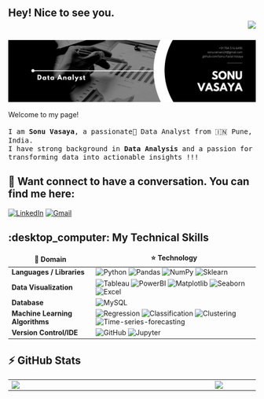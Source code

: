 ## Hey! Nice to see you. <div align = 'right'>![](https://komarev.com/ghpvc/?username=Sonu-Faizal-Vasaya&color=yellow)</div>

<img alt="Banner" src="https://raw.githubusercontent.com/Sonu-Faizal-Vasaya/Sonu-Faizal-Vasaya/main/Sonu%20Vasaya.png" data-canonical-src="https://raw.githubusercontent.com/Sonu-Faizal-Vasaya/Sonu-Faizal-Vasaya/main/Sonu%20Vasaya.png" style="max-width: 100%;"/>

<p>Welcome to my page!
<br />
<br />
	<samp>
	I am <b>Sonu Vasaya</b>, a passionate🥇 Data Analyst from 🇮🇳 Pune, India. <br />
	I have strong background in <b>Data Analysis</b> and a passion for transforming data into actionable insights !!!<p/>
		</samp>

## :eyes: Want connect to have a conversation. You can find me here:

[![LinkedIn](https://img.shields.io/badge/LinkedIn-0077B5?style=for-the-badge&logo=linkedin&logoColor=white)](https://www.linkedin.com/in/sonu-vasaya/) [![Gmail](https://img.shields.io/badge/Gmail-D14836?style=for-the-badge&logo=gmail&logoColor=white)](mailto:sonuratnani24@gmail.com)  

<!-- Start of Technical Skills -->

<h2> :desktop_computer:  My Technical Skills</h2>

<table>
  <thead align="center">
    <tr border: none;>
      <td><b>🎁 Domain</b></td>
      <td><b>⭐ Technology</b></td>
    </tr>
  </thead>
  <tbody>
    <tr>
      <td><b>Languages / Libraries</b></td>
      <td>
	      <img alt="Python" src="https://img.shields.io/badge/python-3670A0?style=for-the-badge&logo=python&logoColor=ffdd54" data-canonical-src="https://img.shields.io/badge/python-3670A0?style=for-the-badge&logo=python&logoColor=ffdd54" style="max-width: 100%;"/>
	      <img alt="Pandas" src="https://img.shields.io/badge/pandas-%23150458.svg?style=for-the-badge&logo=pandas&logoColor=white" data-canonical-src="https://img.shields.io/badge/pandas-%23150458.svg?style=for-the-badge&logo=pandas&logoColor=white" style="max-width: 100%;"/>
	      <img alt="NumPy" src="https://img.shields.io/badge/numpy-%23013243.svg?style=for-the-badge&logo=numpy&logoColor=white" data-canonical-src="https://img.shields.io/badge/numpy-%23013243.svg?style=for-the-badge&logo=numpy&logoColor=white" style="max-width: 100%;"/>
	      <img alt="Sklearn" src="https://img.shields.io/badge/scikit--learn-%23F7931E.svg?style=for-the-badge&logo=scikit-learn&logoColor=white" data-canonical-src="https://img.shields.io/badge/scikit--learn-%23F7931E.svg?style=for-the-badge&logo=scikit-learn&logoColor=white" style="max-width: 100%;"/>
	</td>
    </tr>
	<tr>
      <td>
	      <b>Data Visualization</b></td>
      <td>
	      <img alt="Tableau" src="https://img.shields.io/badge/Tableau-0089D6?style=for-the-badge&logo=Tableau&logoColor=white" data-canonical-src="https://img.shields.io/badge/Tableau-0089D6?style=for-the-badge&logo=Tableau&logoColor=white" style="max-width: 100%;"/>
	      <img alt="PowerBI" src="https://img.shields.io/badge/power_bi-F2C811?style=for-the-badge&logo=powerbi&logoColor=black" data-canonical-src="https://img.shields.io/badge/power_bi-F2C811?style=for-the-badge&logo=powerbi&logoColor=black" style="max-width: 100%;"/>
	      <img alt="Matplotlib" src="https://img.shields.io/badge/Matplotlib-%23ffffff.svg?style=for-the-badge&logo=Matplotlib&logoColor=black" data-canonical-src="https://img.shields.io/badge/Matplotlib-%23ffffff.svg?style=for-the-badge&logo=Matplotlib&logoColor=black" style="max-width: 100%;"/>
	      <img alt="Seaborn" src="https://img.shields.io/badge/Seaborn-00CCBB?style=for-the-badge&logo=Seaborn&logoColor=white" data-canonical-src="https://img.shields.io/badge/Seaborn-00CCBB?style=for-the-badge&logo=Seaborn&logoColor=white" style="max-width: 100%;"/>
	      <img alt="Excel" src="https://img.shields.io/badge/Microsoft_Excel-217346?style=for-the-badge&logo=microsoft-excel&logoColor=white" data-canonical-src="https://img.shields.io/badge/Microsoft_Excel-217346?style=for-the-badge&logo=microsoft-excel&logoColor=white" style="max-width: 100%;"/>
	</td>
    	</tr>
    <tr>
      <td><b>Database</b></td>
      <td>
	      <img alt="MySQL" src="https://img.shields.io/badge/MySQL-005C84?style=for-the-badge&logo=mysql&logoColor=white" data-canonical-src="https://img.shields.io/badge/MySQL-005C84?style=for-the-badge&logo=mysql&logoColor=white" style="max-width: 100%;"/>
	</td>
    </tr>
    <tr>
      <td><b>Machine Learning Algorithms</b></td>
      <td>
	     <img alt="Regression" src="https://img.shields.io/badge/Regression-2CA5E0?style=for-the-badge&logo=Regression&logoColor=white" data-canonical-src="https://img.shields.io/badge/Regression-2CA5E0?style=for-the-badge&logo=Regression&logoColor=white" style="max-width: 100%;"/></a>
	      <img alt="Classification" src="https://img.shields.io/badge/Classification-0078D7?style=for-the-badge&logo=Classification&logoColor=white" data-canonical-src="https://img.shields.io/badge/Classification-0078D7?style=for-the-badge&logo=Classification&logoColor=white" style="max-width: 100%;"/></a>
	      <img alt="Clustering" src="https://img.shields.io/badge/Clustering-2088FF?style=for-the-badge&logo=Clustering&logoColor=white" data-canonical-src="https://img.shields.io/badge/Clustering-2088FF?style=for-the-badge&logo=Clustering&logoColor=white" style="max-width: 100%;"/>
	<img alt="Time-series-forecasting" src="https://img.shields.io/badge/Time_series_forecasting-2CA5E0?style=for-the-badge&logo=Time%20series%20forecasting&logoColor=white" data-canonical-src="https://img.shields.io/badge/Time_series_forecasting-2CA5E0?style=for-the-badge&logo=Time%20series%20forecasting&logoColor=white" style="max-width: 100%;"/></a>
      </td>
    </tr>
    <tr>
      <td><b>Version Control/IDE</b></td>
      <td>
	      <img alt="GitHub" src="https://img.shields.io/badge/github-%23121011.svg?style=for-the-badge&logo=github&logoColor=white" data-canonical-src="https://img.shields.io/badge/github-%23121011.svg?style=for-the-badge&logo=github&logoColor=white" style="max-width: 100%;"/>
	      <img alt="Jupyter" src="https://img.shields.io/badge/jupyter-%23FA0F00.svg?style=for-the-badge&logo=jupyter&logoColor=white" data-canonical-src="https://img.shields.io/badge/jupyter-%23FA0F00.svg?style=for-the-badge&logo=jupyter&logoColor=white" style="max-width: 100%;"/>
     </td>
    </tr>
  </tbody>
</table>
<!-- End of Technical Skills -->

## :zap: GitHub Stats

<center>
  <table>
    <tr>
        <td><img width="400px" align="left" src="https://github-readme-stats.vercel.app/api/top-langs?username=Sonu-Faizal-Vasaya&show_icons=true&theme=solarized-dark&langs_count=4&layout=compact" /></td>
        <td><img width="495px" align="left" src="https://github-readme-stats.vercel.app/api?username=Sonu-Faizal-Vasaya&show_icons=true&theme=solarized-dark"/></td>
    </tr>   
  </table>
</center>

<!---
Sonu-Faizal-Vasaya/Sonu-Faizal-Vasaya is a ✨ special ✨ repository because its `README.md` (this file) appears on your GitHub profile.
You can click the Preview link to take a look at your changes.
--->
